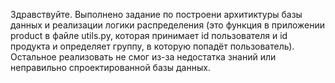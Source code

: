 Здравствуйте. Выполнено задание по построени архитиктуры базы данных и реализации логики распределения
(это функция в приложении product в файле utils.py, которая принимает id пользователя и id продукта и определяет группу, в которую попадёт пользователь). 
Остальное реализовать не смог из-за недостатка знаний или неправильно спроектированной базы данных.
